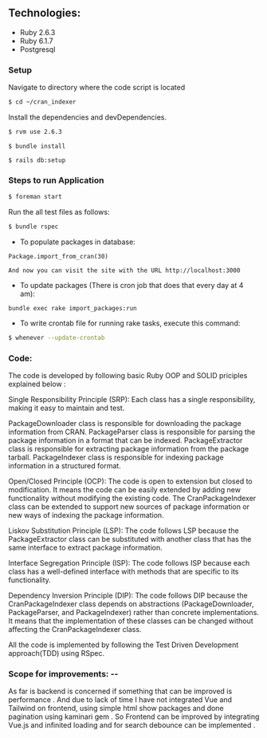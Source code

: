 ## Technologies:

* Ruby 2.6.3
* Ruby 6.1.7
* Postgresql

### Setup

Navigate to directory where the code script is located

```sh
$ cd ~/cran_indexer
```
Install the dependencies and devDependencies.

```sh
$ rvm use 2.6.3
````
```
$ bundle install
```

```
$ rails db:setup
```


### Steps to run Application

```sh
$ foreman start
```


Run the all test files as follows:
```sh
$ bundle rspec
```


* To populate packages in database:
```
Package.import_from_cran(30)
```


```
And now you can visit the site with the URL http://localhost:3000
```

* To update packages (There is cron job that does that every day at 4 am):
```
bundle exec rake import_packages:run
```

* To write crontab file for running rake tasks, execute this command:

```sh
$ whenever --update-crontab
```

### Code:

The code is developed by following basic Ruby OOP and SOLID priciples explained below : 

Single Responsibility Principle (SRP):
Each class has a single responsibility, making it easy to maintain and test.

PackageDownloader class is responsible for downloading the package information from CRAN.
PackageParser class is responsible for parsing the package information in a format that can be indexed.
PackageExtractor class is responsible for extracting package information from the package tarball.
PackageIndexer class is responsible for indexing package information in a structured format.

Open/Closed Principle (OCP):
The code is open to extension but closed to modification. It means the code can be easily extended by adding new functionality without modifying the existing code.
The CranPackageIndexer class can be extended to support new sources of package information or new ways of indexing the package information.

Liskov Substitution Principle (LSP):
The code follows LSP because the PackageExtractor class can be substituted with another class that has the same interface to extract package information.

Interface Segregation Principle (ISP):
The code follows ISP because each class has a well-defined interface with methods that are specific to its functionality.

Dependency Inversion Principle (DIP):
The code follows DIP because the CranPackageIndexer class depends on abstractions (PackageDownloader, PackageParser, and PackageIndexer) rather than concrete implementations. It means that the implementation of these classes can be changed without affecting the CranPackageIndexer class.

All the code is implemented by following the Test Driven Development approach(TDD) using RSpec.


### Scope for improvements: --

As far is backend is concerned if something that can be improved is performance . And due to lack of time I have not integrated Vue and Tailwind on frontend, using simple html show packages and done pagination using kaminari gem . So Frontend can be improved by integrating Vue.js and infinited loading and for search debounce can be implemented . 

